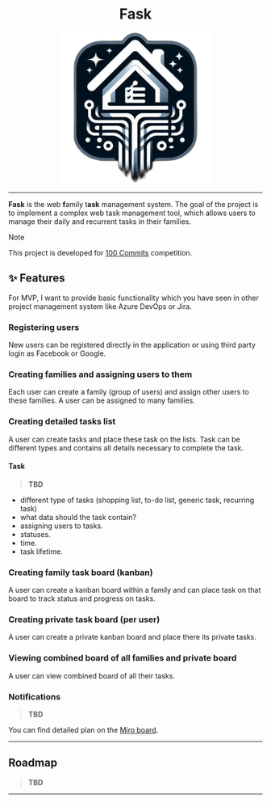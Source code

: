 <div align="center">
  
  # Fask
  ![image info](./docs/assets/logo.png)

</div>

---

**Fask** is the web **f**amily t**ask** management system. The goal of the project is to implement a complex web task management tool, which allows users to manage their daily and recurrent tasks in their families. 

> [!NOTE]
> This project is developed for [100 Commits](https://100commitow.pl/) competition.

## ✨ Features

For MVP, I want to provide basic functionality which you have seen in other project management system like Azure DevOps or Jira. 

### Registering users

New users can be registered directly in the application or using third party login as Facebook or Google.

### Creating families and assigning users to them

Each user can create a family (group of users) and assign other users to these families. A user can be assigned to many families.

### Creating detailed tasks list

A user can create tasks and place these task on the lists. Task can be different types and contains all details necessary to complete the task.

#### Task

> **TBD**
* different type of tasks (shopping list, to-do list, generic task, recurring task)
* what data should the task contain?
* assigning users to tasks.
* statuses.
* time.
* task lifetime.

### Creating family task board (kanban)

A user can create a kanban board within a family and can place task on that board to track status and progress on tasks.

### Creating private task board (per user)

A user can create a private kanban board and place there its private tasks.

### Viewing combined board of all families and private board

A user can view combined board of all their tasks.

### Notifications

> **TBD**

You can find detailed plan on the [Miro board](https://miro.com/app/board/uXjVNl67_8U=/?share_link_id=909566077735).


---

## Roadmap

> **TBD**

---
